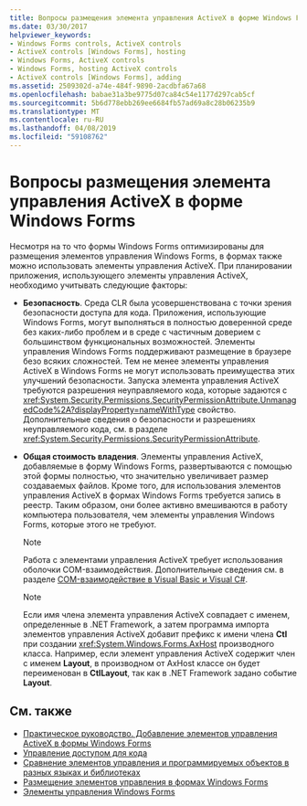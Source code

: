 ```yaml
---
title: Вопросы размещения элемента управления ActiveX в форме Windows Forms
ms.date: 03/30/2017
helpviewer_keywords:
- Windows Forms controls, ActiveX controls
- ActiveX controls [Windows Forms], hosting
- Windows Forms, ActiveX controls
- Windows Forms, hosting ActiveX controls
- ActiveX controls [Windows Forms], adding
ms.assetid: 2509302d-a74e-484f-9890-2acdbfa67a68
ms.openlocfilehash: babae31a3be9775d07ca84c54e1177d297cab5cf
ms.sourcegitcommit: 5b6d778ebb269ee6684fb57ad69a8c28b06235b9
ms.translationtype: MT
ms.contentlocale: ru-RU
ms.lasthandoff: 04/08/2019
ms.locfileid: "59108762"
---
```

# <a name="considerations-when-hosting-an-activex-control-on-a-windows-form"></a>Вопросы размещения элемента управления ActiveX в форме Windows Forms
Несмотря на то что формы Windows Forms оптимизированы для размещения элементов управления Windows Forms, в формах также можно использовать элементы управления ActiveX. При планировании приложения, использующего элементы управления ActiveX, необходимо учитывать следующие факторы:  
  
-   **Безопасность**. Среда CLR была усовершенствована с точки зрения безопасности доступа для кода. Приложения, использующие Windows Forms, могут выполняться в полностью доверенной среде без каких-либо проблем и в среде с частичным доверием с большинством функциональных возможностей. Элементы управления Windows Forms поддерживают размещение в браузере безо всяких сложностей. Тем не менее элементы управления ActiveX в Windows Forms не могут использовать преимущества этих улучшений безопасности. Запуска элемента управления ActiveX требуются разрешения неуправляемого кода, которые задаются с <xref:System.Security.Permissions.SecurityPermissionAttribute.UnmanagedCode%2A?displayProperty=nameWithType> свойство. Дополнительные сведения о безопасности и разрешениях неуправляемого кода, см. в разделе <xref:System.Security.Permissions.SecurityPermissionAttribute>.  
  
-   **Общая стоимость владения**. Элементы управления ActiveX, добавляемые в форму Windows Forms, развертываются с помощью этой формы полностью, что значительно увеличивает размер создаваемых файлов. Кроме того, для использования элементов управления ActiveX в формах Windows Forms требуется запись в реестр. Таким образом, они более активно вмешиваются в работу компьютера пользователя, чем элементы управления Windows Forms, которые этого не требуют.  
  
    > [!NOTE]
    >  Работа с элементами управления ActiveX требует использования оболочки COM-взаимодействия. Дополнительные сведения см. в разделе [COM-взаимодействие в Visual Basic и Visual C#](~/docs/visual-basic/programming-guide/com-interop/com-interoperability-in-net-framework-applications.md).  
  
    > [!NOTE]
    >  Если имя члена элемента управления ActiveX совпадает с именем, определенные в .NET Framework, а затем программа импорта элементов управления ActiveX добавит префикс к имени члена **Ctl** при создании <xref:System.Windows.Forms.AxHost> производного класса. Например, если элемент управления ActiveX содержит член с именем **Layout**, в производном от AxHost классе он будет переименован в **CtlLayout**, так как в .NET Framework задано событие **Layout**.  
  
## <a name="see-also"></a>См. также

- [Практическое руководство. Добавление элементов управления ActiveX в формы Windows Forms](how-to-add-activex-controls-to-windows-forms.md)
- [Управление доступом для кода](../../misc/code-access-security.md)
- [Сравнение элементов управления и программируемых объектов в разных языках и библиотеках](https://docs.microsoft.com/previous-versions/visualstudio/visual-studio-2010/0061wezk(v=vs.100))
- [Размещение элементов управления в формах Windows Forms](putting-controls-on-windows-forms.md)
- [Элементы управления Windows Forms](index.md)
